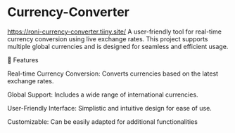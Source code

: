 # Currency-Converter
https://roni-currency-converter.tiiny.site/
A user-friendly tool for real-time currency conversion using live exchange rates. This project supports multiple global currencies and is designed for seamless and efficient usage.

🌟 Features

Real-time Currency Conversion: Converts currencies based on the latest exchange rates.

Global Support: Includes a wide range of international currencies.

User-Friendly Interface: Simplistic and intuitive design for ease of use.

Customizable: Can be easily adapted for additional functionalities

